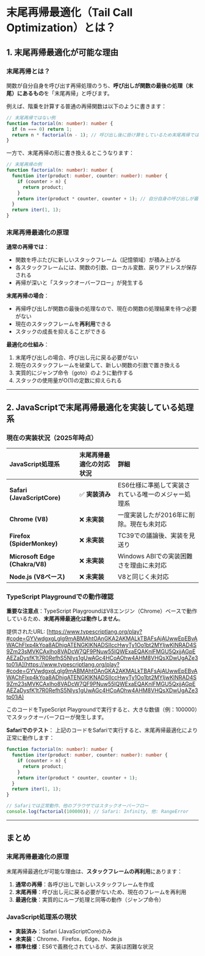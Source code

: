 # 末尾再帰最適化（Tail Call Optimization）とは？

## 1. 末尾再帰最適化が可能な理由

### 末尾再帰とは？

関数が自分自身を呼び出す再帰処理のうち、**呼び出しが関数の最後の処理（末尾）にあるもの**を「末尾再帰」と呼びます。

例えば、階乗を計算する普通の再帰関数は以下のように書きます：

```typescript
// 末尾再帰ではない例
function factorial(n: number): number {
  if (n === 0) return 1;
  return n * factorial(n - 1); // 呼び出し後に掛け算をしているため末尾再帰ではない
}
```

一方で、末尾再帰の形に書き換えるとこうなります：

```typescript
// 末尾再帰の例
function factorial(n: number): number {
  function iter(product: number, counter: number): number {
    if (counter > n) {
      return product;
    }
    return iter(product * counter, counter + 1); // 自分自身の呼び出しが最後の処理（末尾呼び出し）
  }
  return iter(1, 1);
}
```

### 末尾再帰最適化の原理

**通常の再帰では**：

- 関数を呼ぶたびに新しいスタックフレーム（記憶領域）が積み上がる
- 各スタックフレームには、関数の引数、ローカル変数、戻りアドレスが保存される
- 再帰が深いと「スタックオーバーフロー」が発生する

**末尾再帰の場合**：

- 再帰呼び出しが関数の最後の処理なので、現在の関数の処理結果を待つ必要がない
- 現在のスタックフレームを**再利用**できる
- スタックの成長を抑えることができる

**最適化の仕組み**：

1. 末尾呼び出しの場合、呼び出し元に戻る必要がない
2. 現在のスタックフレームを破棄して、新しい関数の引数で置き換える
3. 実質的にジャンプ命令（goto）のように動作する
4. スタックの使用量がO(1)の定数に抑えられる

---

## 2. JavaScriptで末尾再帰最適化を実装している処理系

### 現在の実装状況（2025年時点）

| JavaScript処理系               | 末尾再帰最適化の対応状況 | 詳細                                                |
| :----------------------------- | :----------------------- | :-------------------------------------------------- |
| **Safari (JavaScriptCore)**    | ✅ **実装済み**          | ES6仕様に準拠して実装されている唯一のメジャー処理系 |
| **Chrome (V8)**                | ❌ **未実装**            | 一度実装したが2016年に削除。現在も未対応            |
| **Firefox (SpiderMonkey)**     | ❌ **未実装**            | TC39での議論後、実装を見送り                        |
| **Microsoft Edge (Chakra/V8)** | ❌ **未実装**            | Windows ABIでの実装困難さを理由に未対応             |
| **Node.js (V8ベース)**         | ❌ **未実装**            | V8と同じく未対応                                    |

### TypeScript Playgroundでの動作確認

**重要な注意点**：TypeScript PlaygroundはV8エンジン（Chrome）ベースで動作しているため、**末尾再帰最適化は動作しません**。

提供されたURL: [https://www.typescriptlang.org/play?#code=GYVwdgxgLglg9mABMAhtOAnGKA2AKMALkTBAFsAjAUwwEpEBvAWAChFlxp4kYoa8ADhjgATENGKlKNADSIIccHwyTy1Oo1bt2MYIjwKlNRAD4S9Zm23sMVKCAxIho8VADcW7QF9PNuw55lQWExaEQAKnlFMGU5QxjjAGpEAEZaDysfK1t7R0RefhS5NIys1gUwAGc4HCoAOhw4AHM8VHQsXDwUgAZe3tp01iA](https://www.typescriptlang.org/play?#code=GYVwdgxgLglg9mABMAhtOAnGKA2AKMALkTBAFsAjAUwwEpEBvAWAChFlxp4kYoa8ADhjgATENGKlKNADSIIccHwyTy1Oo1bt2MYIjwKlNRAD4S9Zm23sMVKCAxIho8VADcW7QF9PNuw55lQWExaEQAKnlFMGU5QxjjAGpEAEZaDysfK1t7R0RefhS5NIys1gUwAGc4HCoAOhw4AHM8VHQsXDwUgAZe3tp01iA)

このコードをTypeScript Playgroundで実行すると、大きな数値（例：100000）でスタックオーバーフローが発生します。

**Safariでのテスト**：
上記のコードをSafariで実行すると、末尾再帰最適化により正常に動作します：

```typescript
function factorial(n: number): number {
  function iter(product: number, counter: number): number {
    if (counter > n) {
      return product;
    }
    return iter(product * counter, counter + 1);
  }
  return iter(1, 1);
}

// Safariでは正常動作、他のブラウザではスタックオーバーフロー
console.log(factorial(100000)); // Safari: Infinity, 他: RangeError
```

---

## まとめ

### 末尾再帰最適化の原理

末尾再帰最適化が可能な理由は、**スタックフレームの再利用**にあります：

1. **通常の再帰**：各呼び出しで新しいスタックフレームを作成
2. **末尾再帰**：呼び出し元に戻る必要がないため、現在のフレームを再利用
3. **最適化後**：実質的にループ処理と同等の動作（ジャンプ命令）

### JavaScript処理系の現状

- **実装済み**：Safari (JavaScriptCore)のみ
- **未実装**：Chrome、Firefox、Edge、Node.js
- **標準仕様**：ES6で義務化されているが、実装は困難な状況
